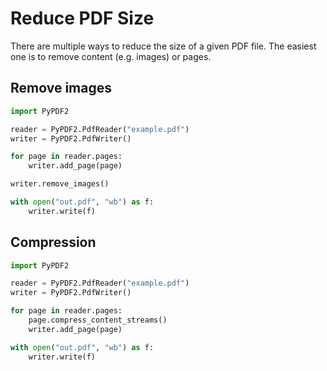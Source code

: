 # Reduce PDF Size

There are multiple ways to reduce the size of a given PDF file. The easiest
one is to remove content (e.g. images) or pages.

## Remove images


```python
import PyPDF2

reader = PyPDF2.PdfReader("example.pdf")
writer = PyPDF2.PdfWriter()

for page in reader.pages:
    writer.add_page(page)

writer.remove_images()

with open("out.pdf", "wb") as f:
    writer.write(f)
```

## Compression

```python
import PyPDF2

reader = PyPDF2.PdfReader("example.pdf")
writer = PyPDF2.PdfWriter()

for page in reader.pages:
    page.compress_content_streams()
    writer.add_page(page)

with open("out.pdf", "wb") as f:
    writer.write(f)
```
